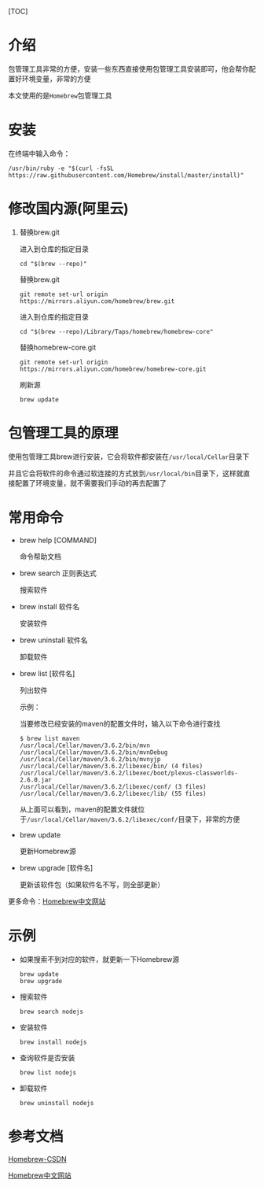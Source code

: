 [TOC]

# 介绍

包管理工具非常的方便，安装一些东西直接使用包管理工具安装即可，他会帮你配置好环境变量，非常的方便

本文使用的是`Homebrew`包管理工具

# 安装

在终端中输入命令：

```shell
/usr/bin/ruby -e "$(curl -fsSL https://raw.githubusercontent.com/Homebrew/install/master/install)"
```

# 修改国内源(阿里云)

1. 替换brew.git

   进入到仓库的指定目录

   ```shell
   cd "$(brew --repo)"
   ```

   替换brew.git

   ```shell
   git remote set-url origin https://mirrors.aliyun.com/homebrew/brew.git
   ```

   进入到仓库的指定目录

   ```shell
   cd "$(brew --repo)/Library/Taps/homebrew/homebrew-core"
   ```

   替换homebrew-core.git

   ```shell
   git remote set-url origin https://mirrors.aliyun.com/homebrew/homebrew-core.git
   ```

   刷新源

   ```shell
   brew update
   ```

# 包管理工具的原理

使用包管理工具brew进行安装，它会将软件都安装在`/usr/local/Cellar`目录下

并且它会将软件的命令通过软连接的方式放到`/usr/local/bin`目录下，这样就直接配置了环境变量，就不需要我们手动的再去配置了

# 常用命令

- brew help [COMMAND]

  命令帮助文档

- brew search 正则表达式

  搜索软件

- brew install 软件名

  安装软件

- brew uninstall 软件名

  卸载软件

- brew list [软件名]

  列出软件

  示例：

  当要修改已经安装的maven的配置文件时，输入以下命令进行查找

  ```shell
  $ brew list maven
  /usr/local/Cellar/maven/3.6.2/bin/mvn
  /usr/local/Cellar/maven/3.6.2/bin/mvnDebug
  /usr/local/Cellar/maven/3.6.2/bin/mvnyjp
  /usr/local/Cellar/maven/3.6.2/libexec/bin/ (4 files)
  /usr/local/Cellar/maven/3.6.2/libexec/boot/plexus-classworlds-2.6.0.jar
  /usr/local/Cellar/maven/3.6.2/libexec/conf/ (3 files)
  /usr/local/Cellar/maven/3.6.2/libexec/lib/ (55 files)
  ```

  从上面可以看到，maven的配置文件就位于`/usr/local/Cellar/maven/3.6.2/libexec/conf/`目录下，非常的方便

- brew update

  更新Homebrew源

- brew upgrade [软件名]

  更新该软件包（如果软件名不写，则全部更新）

更多命令：[Homebrew中文网站](https://brew.sh/index_zh-cn.html)

# 示例

- 如果搜索不到对应的软件，就更新一下Homebrew源

  ```shell
  brew update
  brew upgrade
  ```

- 搜索软件

  ```shell
  brew search nodejs
  ```

- 安装软件

  ```shell
  brew install nodejs
  ```

- 查询软件是否安装

  ```shell
  brew list nodejs
  ```

- 卸载软件

  ```sHell
  brew uninstall nodejs
  ```

# 参考文档

[Homebrew-CSDN](https://blog.csdn.net/TransientJoy/article/details/77866704)

[Homebrew中文网站](https://brew.sh/index_zh-cn.html)